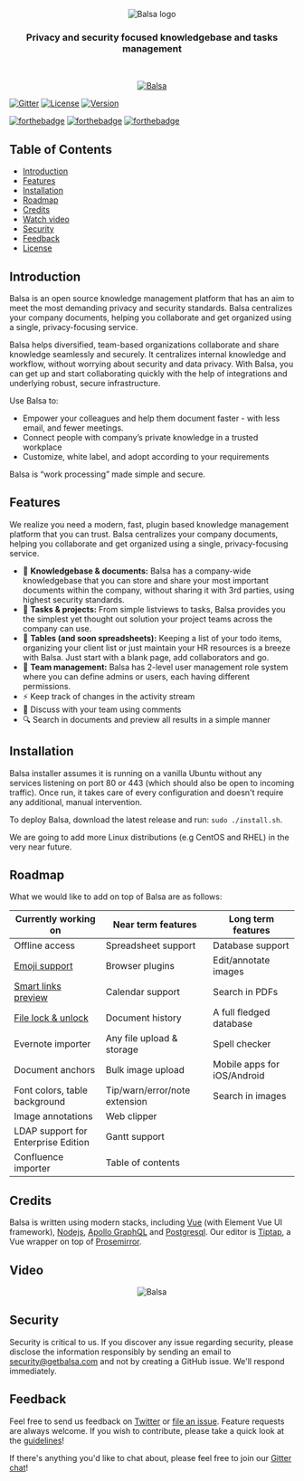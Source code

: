 <p align="center">
<img alt="Balsa logo" title="Balsa" align="middle" src="https://user-images.githubusercontent.com/1191477/65187181-49f08000-da39-11e9-9362-d6f1656fb725.png">
</p>

<p align="center"><h3 align="center">Privacy and security focused knowledgebase and tasks management</h3>
</p>
<br>
<p align="center">
  <a href="https://getbalsa.com">
    <img alt="Balsa" title="Balsa" src="https://user-images.githubusercontent.com/1191477/65648300-b33f3880-dfcf-11e9-9b76-760eae2a9d06.png">
  </a>
</p>
<p align="center">
  
[![Gitter](https://badges.gitter.im/getbalsa/community.svg)](https://gitter.im/getbalsa/community)
[![License](https://img.shields.io/badge/License-AGPLv3-f39f37)](https://www.gnu.org/licenses/agpl-3.0.en.html)
[![Version](https://img.shields.io/badge/Version-1.1-ff69b4)]()

[![forthebadge](https://forthebadge.com/images/badges/made-with-javascript.svg)](https://forthebadge.com)
[![forthebadge](https://forthebadge.com/images/badges/built-with-love.svg)](https://forthebadge.com)
[![forthebadge](https://forthebadge.com/images/badges/contains-technical-debt.svg)](https://forthebadge.com)

</p>

## Table of Contents

- [Introduction](#introduction)
- [Features](#features)
- [Installation](#installation)
- [Roadmap](#roadmap)
- [Credits](#credits)
- [Watch video](#video)
- [Security](#security)
- [Feedback](#feedback)
- [License](#license)

## Introduction

Balsa is an open source knowledge management platform that has an aim to meet the most demanding privacy and security standards. Balsa centralizes your company documents, helping you collaborate and get organized using a single, privacy-focusing service.

Balsa helps diversified, team-based organizations collaborate and share knowledge seamlessly and securely. It centralizes internal knowledge and workflow, without worrying about security and data privacy. With Balsa, you can get up and start collaborating quickly with the help of integrations and underlying robust, secure infrastructure. 

Use Balsa to: 

* Empower your colleagues and help them document faster - with less email, and fewer meetings.
* Connect people with company’s private knowledge in a trusted workplace
* Customize, white label, and adopt according to your requirements

Balsa is “work processing” made simple and secure.

## Features

We realize you need a modern, fast, plugin based knowledge management platform that you can trust. Balsa centralizes your company documents, helping you collaborate and get organized using a single, privacy-focusing service.

* :rocket: **Knowledgebase & documents:** Balsa has a company-wide knowledgebase that you can store and share your most important documents within the company, without sharing it with 3rd parties, using highest security standards.
* :bookmark: **Tasks & projects:** From simple listviews to tasks, Balsa provides you the simplest yet thought out solution your project teams across the company can use.
* :page_facing_up: **Tables (and soon spreadsheets):** Keeping a list of your todo items, organizing your client list or just maintain your HR resources is a breeze with Balsa. Just start with a blank page, add collaborators and go.
* :busts_in_silhouette: **Team management:** Balsa has 2-level user management role system where you can define admins or users, each having different permissions. 
* :zap: Keep track of changes in the activity stream
* :speech_balloon: Discuss with your team using comments
* :mag: Search in documents and preview all results in a simple manner


## Installation

Balsa installer assumes it is running on a vanilla Ubuntu without any services listening on port 80 or 443 (which should also be open to incoming traffic). Once run, it takes care of every configuration and doesn't require any additional, manual intervention.

To deploy Balsa, download the latest release and run: ```sudo ./install.sh```.

We are going to add more Linux distributions (e.g CentOS and RHEL) in the very near future.

## Roadmap

What we would like to add on top of Balsa are as follows: 

| Currently working on  | Near term features | Long term features |
| ------------- | ------------- | ------------ |
| Offline access  | Spreadsheet support  | Database support |
| [Emoji support](https://github.com/balsa-team/balsa/issues/1)  | Browser plugins  | Edit/annotate images |
| [Smart links preview](https://github.com/balsa-team/balsa/issues/2) | Calendar support  | Search in PDFs    |
| [File lock & unlock](https://github.com/balsa-team/balsa/issues/3) | Document history  | A full fledged database    |
| Evernote importer | Any file upload & storage  |  Spell checker   |
| Document anchors | Bulk image upload  |  Mobile apps for iOS/Android    |
| Font colors, table background | Tip/warn/error/note extension  |   Search in images   |
| Image annotations | Web clipper  |      |
| LDAP support for Enterprise Edition | Gantt support  |    |
| Confluence importer | Table of contents  |      |



## Credits

Balsa is written using modern stacks, including [Vue](https://nodejs.org/) (with Element Vue UI framework), [Nodejs](https://nodejs.org/), [Apollo GraphQL](https://github.com/apollographql) and [Postgresql](https://www.postgresql.org/). Our editor is [Tiptap](https://tiptap.scrumpy.io), a Vue wrapper on top of [Prosemirror](https://prosemirror.net).

## Video 

<p align="center">
<img alt="Balsa" title="Balsa" src="https://user-images.githubusercontent.com/1191477/65649881-5eeb8700-dfd6-11e9-9fbb-835ba5624410.gif">
</p>

## Security

Security is critical to us. If you discover any issue regarding security, please disclose the information responsibly by sending an email to security@getbalsa.com and not by creating a GitHub issue. We'll respond immediately.


## Feedback

Feel free to send us feedback on [Twitter](https://twitter.com/getbalsa) or [file an issue](https://github.com/balsa-team/balsa/issues/new). Feature requests are always welcome. If you wish to contribute, please take a quick look at the [guidelines](./CONTRIBUTING.md)!

If there's anything you'd like to chat about, please feel free to join our [Gitter chat](https://gitter.im/getbalsa)!

